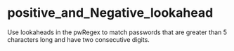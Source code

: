 # positive_and_Negative_lookahead
Use lookaheads in the pwRegex to match passwords that are greater than 5 characters long and have two consecutive digits.
